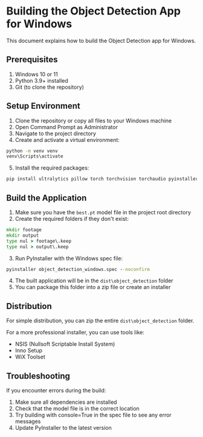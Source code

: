 # Building the Object Detection App for Windows

This document explains how to build the Object Detection app for Windows.

## Prerequisites

1. Windows 10 or 11
2. Python 3.9+ installed
3. Git (to clone the repository)

## Setup Environment

1. Clone the repository or copy all files to your Windows machine
2. Open Command Prompt as Administrator
3. Navigate to the project directory
4. Create and activate a virtual environment:

```cmd
python -m venv venv
venv\Scripts\activate
```

5. Install the required packages:

```cmd
pip install ultralytics pillow torch torchvision torchaudio pyinstaller
```

## Build the Application

1. Make sure you have the `best.pt` model file in the project root directory
2. Create the required folders if they don't exist:

```cmd
mkdir footage
mkdir output
type nul > footage\.keep
type nul > output\.keep
```

3. Run PyInstaller with the Windows spec file:

```cmd
pyinstaller object_detection_windows.spec --noconfirm
```

4. The built application will be in the `dist\object_detection` folder
5. You can package this folder into a zip file or create an installer

## Distribution

For simple distribution, you can zip the entire `dist\object_detection` folder.

For a more professional installer, you can use tools like:

- NSIS (Nullsoft Scriptable Install System)
- Inno Setup
- WiX Toolset

## Troubleshooting

If you encounter errors during the build:

1. Make sure all dependencies are installed
2. Check that the model file is in the correct location
3. Try building with console=True in the spec file to see any error messages
4. Update PyInstaller to the latest version
